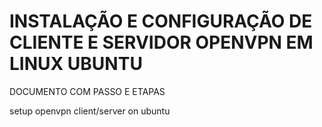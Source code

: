 # INSTALAÇÃO E CONFIGURAÇÃO DE CLIENTE E SERVIDOR OPENVPN EM LINUX UBUNTU

DOCUMENTO COM PASSO E ETAPAS

setup openvpn client/server on ubuntu

